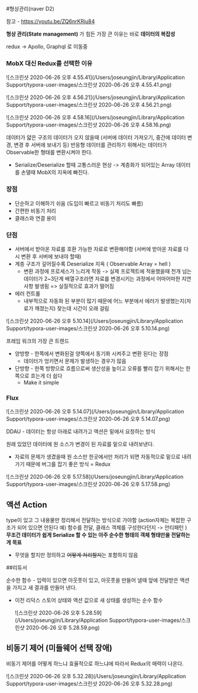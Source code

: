 #형상관리(naver D2)

참고 - https://youtu.be/ZQ6nrKRju84

**형상 관리(State management)** 가 힘든 가장 큰 이유는 바로 **데이터의 복잡성**

redux -> Apollo, Graphql 로 이동중

### MobX 대신 Redux를 선택한 이유

![스크린샷 2020-06-26 오후 4.55.41](/Users/joseungjin/Library/Application Support/typora-user-images/스크린샷 2020-06-26 오후 4.55.41.png)

![스크린샷 2020-06-26 오후 4.56.21](/Users/joseungjin/Library/Application Support/typora-user-images/스크린샷 2020-06-26 오후 4.56.21.png)

![스크린샷 2020-06-26 오후 4.58.16](/Users/joseungjin/Library/Application Support/typora-user-images/스크린샷 2020-06-26 오후 4.58.16.png)

데이터가 얇은 구조의 데이터가 오지 않을때 (서버에 데이터 가져오기, 중간에 데이터 변경, 변경 후 서버에 보내기 등) 반응형 데이터를 관리하기 위해서는 데이터가 Observable한 형태를 변환시켜야 한다.

- Serialize/Deserialize 할때 고통스러운 현상 -> 계층화가 되어있는 Array 데이터를 손댈때 MobX의 지옥에 빠진다.

### 장점

- 단순하고 이해하기 쉬움 (도입이 빠르고 비동기 처리도 빠름)
- 간편한 비동기 처리
- 클래스와 연결 용이

### 단점

- 서버에서 받아온 자료를 호환 가능한 자료로 변환해야함 (서버에 받아온 자료를 다시 변환 후 서버에 보내야 할때)
- 계층 구조가 깊어질수록 Deserialize 지옥 ( Observable Array = hell )
  - 변환 과정에 프로세스가 느리게 작동 -> 실제 프로젝트에 적용했을때 천개 넘는 데이터가 2~3단계 배열구조라면 자료를 변경시키는 과정에서 어마어마한 지연사항 발생됨 => 실질적으로 효과가 떨어짐
- 에러 컨트롤
  - 내부적으로 자동화 된 부분이 많기 때문에 어느 부분에서 에러가 발생했는지(자료가 깨졌는지) 찾는데 시간이 오래 걸림



![스크린샷 2020-06-26 오후 5.10.14](/Users/joseungjin/Library/Application Support/typora-user-images/스크린샷 2020-06-26 오후 5.10.14.png)

프레임 워크의 가장 큰 트렌드

- 양방향 - 한쪽에서 변화된걸 양쪽에서 동기화 시켜주고 변환 된다는 장점
  - 데이터가 엉키면서 문제가 발생하는 경우가 많음
- 단방향 - 한쪽 방향으로 흐름으로써 생산성을 높이고 오류를 빨리 잡기 위해서는 한쪽으로 흐는게 더 쉽다
  - Make it simple



### Flux

![스크린샷 2020-06-26 오후 5.14.07](/Users/joseungjin/Library/Application Support/typora-user-images/스크린샷 2020-06-26 오후 5.14.07.png)

DDAU - 데이터는 항상 아래로 내려가고 액션은 밑에서 요청하는 방식

원래 있었던 데이터에 원 소스가 변경이 된 자료를 밑으로 내려보낸다.

- 자료의 문제가 생겼을때 원 소스만 한곳에서만 처리가 되면 자동적으로 밑으로 내려가기 때문에 버그를 잡기 좋은 방식 = Redux

![스크린샷 2020-06-26 오후 5.17.58](/Users/joseungjin/Library/Application Support/typora-user-images/스크린샷 2020-06-26 오후 5.17.58.png)

## 액션 Action

type이 있고 그 내용물만 정리해서 전달하는 방식으로 가야함 (action자체는 복잡한 구조가 되어 있으면 안된다 예) 함수를 전달, 클래스 객체를 구성한다던지 -> 안티패턴 )
**무조건 데이터가 쉽게 Serialize 할 수 있는 아주 순수한 형태의 객체 형태만을 전달하는게 목표**

- 무엇을 할지만 정의하고 ~~어떻게 처리할지~~는 포함하지 않음

##리듀서

순수한 함수 - 입력이 있으면 아웃풋이 있고, 아웃풋을 만들어 낼때 앞에 전달받은 액션을 가지고 새 결과를 만들어 낸다.

- 이전 리덕스 스토어 상태와 액션 값으로 새 상태를 생성하는 순수 함수

  ![스크린샷 2020-06-26 오후 5.28.59](/Users/joseungjin/Library/Application Support/typora-user-images/스크린샷 2020-06-26 오후 5.28.59.png)



## 비동기 제어 (미들웨어 선택 장애)

비동기 제어를 어떻게 하느냐 효율적으로 하느냐에 따라서 Redux의 매력이 나온다.

![스크린샷 2020-06-26 오후 5.32.28](/Users/joseungjin/Library/Application Support/typora-user-images/스크린샷 2020-06-26 오후 5.32.28.png)

